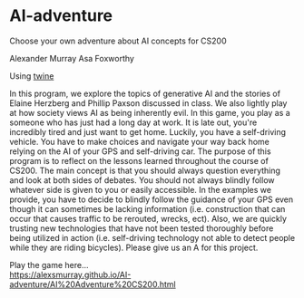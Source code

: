 # AI-adventure

Choose your own adventure about AI concepts for CS200

Alexander Murray
Asa Foxworthy

Using [twine](http://twinery.org)

In this program, we explore the topics of generative AI and the stories of Elaine Herzberg and Phillip Paxson discussed in class.
We also lightly play at how society views AI as being inherently evil. In this game, you play as a someone who has just had a long day at work.
It is late out, you're incredibly tired and just want to get home. Luckily, you have a self-driving vehicle. You have to make choices and navigate your way back home
relying on the AI of your GPS and self-driving car. 
The purpose of this program is to reflect on the lessons learned throughout the course of CS200. The main concept is that you should always question everything and look at both sides of debates.
You should not always blindly follow whatever side is given to you or easily accessible. In the examples we provide, you have to decide to blindly follow the guidance of your GPS even though it can sometimes
be lacking information (i.e. construction that can occur that causes traffic to be rerouted, wrecks, ect). Also, we are quickly trusting new technologies that have not been tested thoroughly before being 
utilized in action (i.e. self-driving technology not able to detect people while they are riding bicycles).
Please give us an A for this project.

Play the game here...  
https://alexsmurray.github.io/AI-adventure/AI%20Adventure%20CS200.html  
